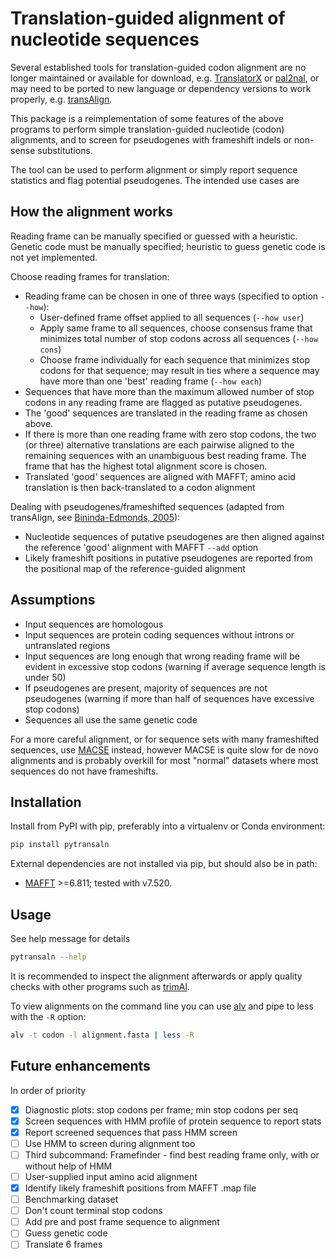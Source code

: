 Translation-guided alignment of nucleotide sequences
====================================================

Several established tools for translation-guided codon alignment are no longer
maintained or available for download, e.g.
[TranslatorX](https://doi.org/10.1093/nar/gkq291) or
[pal2nal](https://www.bork.embl.de/pal2nal/), or may need to be ported to new
language or dependency versions to work properly, e.g.
[transAlign](https://uol.de/systematik-evolutionsbiologie/programme).

This package is a reimplementation of some features of the above programs to
perform simple translation-guided nucleotide (codon) alignments, and to screen
for pseudogenes with frameshift indels or non-sense substitutions.

The tool can be used to perform alignment or simply report sequence statistics
and flag potential pseudogenes. The intended use cases are 


## How the alignment works

Reading frame can be manually specified or guessed with a heuristic. Genetic
code must be manually specified; heuristic to guess genetic code is not yet
implemented.

Choose reading frames for translation:
* Reading frame can be chosen in one of three ways (specified to option `--how`):
  * User-defined frame offset applied to all sequences (`--how user`)
  * Apply same frame to all sequences, choose consensus frame that minimizes
    total number of stop codons across all sequences (`--how cons`)
  * Choose frame individually for each sequence that minimizes stop codons for
    that sequence; may result in ties where a sequence may have more than one
    'best' reading frame (`--how each`)
* Sequences that have more than the maximum allowed number of stop codons in
  any reading frame are flagged as putative pseudogenes. 
* The 'good' sequences are translated in the reading frame as chosen above.
* If there is more than one reading frame with zero stop codons, the two (or
  three) alternative translations are each pairwise aligned to the remaining
  sequences with an unambiguous best reading frame. The frame that has the
  highest total alignment score is chosen.
* Translated 'good' sequences are aligned with MAFFT; amino acid translation is
  then back-translated to a codon alignment

Dealing with pseudogenes/frameshifted sequences (adapted from transAlign, see
[Bininda-Edmonds, 2005](https://doi.org/10.1186/1471-2105-6-156)):
* Nucleotide sequences of putative pseudogenes are then aligned against the
  reference 'good' alignment with MAFFT `--add` option
* Likely frameshift positions in putative pseudogenes are reported from the
  positional map of the reference-guided alignment


## Assumptions

* Input sequences are homologous
* Input sequences are protein coding sequences without introns or untranslated
  regions
* Input sequences are long enough that wrong reading frame will be evident in
  excessive stop codons (warning if average sequence length is under 50)
* If pseudogenes are present, majority of sequences are not pseudogenes
  (warning if more than half of sequences have excessive stop codons)
* Sequences all use the same genetic code

For a more careful alignment, or for sequence sets with many frameshifted
sequences, use [MACSE](https://www.agap-ge2pop.org/macse/) instead, however
MACSE is quite slow for de novo alignments and is probably overkill for most
"normal" datasets where most sequences do not have frameshifts.


## Installation

Install from PyPI with pip, preferably into a virtualenv or Conda environment:

```bash
pip install pytransaln
```

External dependencies are not installed via pip, but should also be in path:
* [MAFFT](https://mafft.cbrc.jp/alignment/software/) >=6.811; tested with v7.520.


## Usage

See help message for details

```bash
pytransaln --help
```

It is recommended to inspect the alignment afterwards or apply quality checks
with other programs such as [trimAl](http://trimal.cgenomics.org/).

To view alignments on the command line you can use
[alv](https://github.com/arvestad/alv) and pipe to less with the `-R` option:

```bash
alv -t codon -l alignment.fasta | less -R
```


## Future enhancements

In order of priority

- [x] Diagnostic plots: stop codons per frame; min stop codons per seq
- [x] Screen sequences with HMM profile of protein sequence to report stats
- [x] Report screened sequences that pass HMM screen
- [ ] Use HMM to screen during alignment too
- [ ] Third subcommand: Framefinder - find best reading frame only, with or
      without help of HMM
- [ ] User-supplied input amino acid alignment
- [x] Identify likely frameshift positions from MAFFT .map file
- [ ] Benchmarking dataset
- [ ] Don't count terminal stop codons
- [ ] Add pre and post frame sequence to alignment
- [ ] Guess genetic code
- [ ] Translate 6 frames
